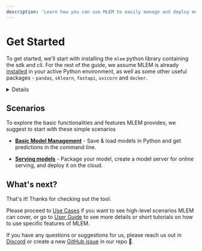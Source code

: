 ```yaml
---
description: 'Learn how you can use MLEM to easily manage and deploy models'
---
```


# Get Started

To get started, we'll start with installing the `mlem` python library containing
the sdk and cli. For the rest of the guide, we assume MLEM is already
[installed](/doc/install) in your active Python environment, as well as some
other useful packages - `pandas`, `sklearn`, `fastapi`, `uvicorn` and `docker`.

<details>

### ⚙️ Expand for set-up instructions

Let's create a separate folder and an isolated virtual environment to cleanly
install all the requirements (including MLEM):

```cli
$ mkdir mlem-get-started
$ cd mlem-get-started
$ python3 -m venv .venv
$ source .venv/bin/activate
$ pip install pandas scikit-learn mlem[fastapi,heroku]
```

That's it! you're ready to MLEM. It's that simple.

</details>

## Scenarios

To explore the basic functionalities and features MLEM provides, we suggest to
start with these simple scenarios

- **[Basic Model Management](/doc/get-started/management)** - Save & load models
  in Python and get predictions in the command line.

- **[Serving models](/doc/get-started/deploying-and-serving)** - Package your
  model, create a model server for online serving, and deploy it on the cloud.

## What's next?

That's it! Thanks for checking out the tool.

Please proceed to [Use Cases](/doc/use-cases) if you want to see high-level
scenarios MLEM can cover, or go to [User Guide](/doc/user-guide) to see more
details or short tutorials on how to use specific features of MLEM.

If you have any questions or suggestions for us, please reach us out in
[Discord](https://discord.com/channels/485586884165107732/903647230655881226) or
create a new [GitHub issue](https://github.com/iterative/mlem/issues) in our
repo 🙌.
